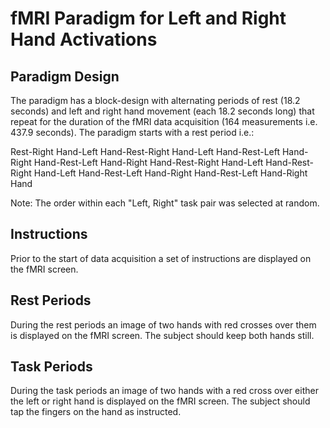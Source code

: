 # fMRI Paradigm for Left and Right Hand Activations

## Paradigm Design

The paradigm has a block-design with alternating periods of rest (18.2 seconds) and left and right hand movement (each 18.2 seconds long) that repeat for the duration of the fMRI data acquisition (164 measurements i.e. 437.9 seconds). The paradigm starts with a rest period i.e.:

Rest-Right Hand-Left Hand-Rest-Right Hand-Left Hand-Rest-Left Hand-Right Hand-Rest-Left Hand-Right Hand-Rest-Right Hand-Left Hand-Rest-Right Hand-Left Hand-Rest-Left Hand-Right Hand-Rest-Left Hand-Right Hand

Note: The order within each "Left, Right" task pair was selected at random.

## Instructions
Prior to the start of data acquisition a set of instructions are displayed on the fMRI screen.

## Rest Periods
During the rest periods an image of two hands with red crosses over them is displayed on the fMRI screen. The subject should keep both hands still.

## Task Periods
During the task periods an image of two hands with a red cross over either the left or right hand is displayed on the fMRI screen. The subject should tap the fingers on the hand as instructed.